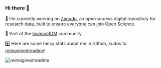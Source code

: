 ### Hi there 👋

<!--
**alejandromumo/alejandromumo** is a ✨ _special_ ✨ repository because its `README.md` (this file) appears on your GitHub profile.

Here are some ideas to get you started:

- 🔭 I’m currently working on ...
- 🌱 I’m currently learning ...
- 👯 I’m looking to collaborate on ...
- 🤔 I’m looking for help with ...
- 💬 Ask me about ...
- 📫 How to reach me: ...
- 😄 Pronouns: ...
- ⚡ Fun fact: ...
-->

🔭 I’m currently working on [Zenodo](https://zenodo.org/), an open-access digital repository for research data, built to ensure everyone can join Open Science.

👯 Part of the [InvenioRDM](https://inveniosoftware.org/products/rdm/) community.

#️⃣ Here are some fancy stats about me in Github, kudos to [reimaginedreadme](https://github.com/PressJump/reimaginedreadme)!

<img src="https://myreadme.vercel.app/api/embed/alejandromumo?panels=userstatistics,toprepositories,toplanguages" alt="reimaginedreadme" />
